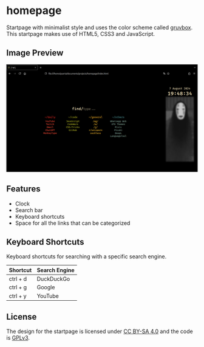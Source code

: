 # homepage
Startpage with minimalist style and uses the color scheme called [gruvbox](https://github.com/morhetz/gruvbox). This startpage makes use of HTML5, CSS3 and JavaScript.

## Image Preview
![image_portafolio](https://github.com/AlakanMedia/homepage/blob/main/assets/homepage.png)

## Features
- Clock
- Search bar
- Keyboard shortcuts
- Space for all the links that can be categorized

## Keyboard Shortcuts
Keyboard shortcuts for searching with a specific search engine.

| Shortcut | Search Engine |
| -------- | ------------- |
| ctrl + d | DuckDuckGo |
| ctrl + g | Google |
| ctrl + y | YouTube |
    
## License
The design for the startpage is licensed under [CC BY-SA 4.0](https://creativecommons.org/licenses/by-sa/4.0/) and the code is [GPLv3](./LICENSE).
